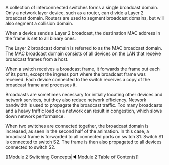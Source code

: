 A collection of interconnected switches forms a single broadcast domain. Only a network layer device, such as a router, can divide a Layer 2 broadcast domain. Routers are used to segment broadcast domains, but will also segment a collision domain.

When a device sends a Layer 2 broadcast, the destination MAC address in the frame is set to all binary ones.

The Layer 2 broadcast domain is referred to as the MAC broadcast domain. The MAC broadcast domain consists of all devices on the LAN that receive broadcast frames from a host.


When a switch receives a broadcast frame, it forwards the frame out each of its ports, except the ingress port where the broadcast frame was received. Each device connected to the switch receives a copy of the broadcast frame and processes it.

Broadcasts are sometimes necessary for initially locating other devices and network services, but they also reduce network efficiency. Network bandwidth is used to propagate the broadcast traffic. Too many broadcasts and a heavy traffic load on a network can result in congestion, which slows down network performance.

When two switches are connected together, the broadcast domain is increased, as seen in the second half of the animation. In this case, a broadcast frame is forwarded to all connected ports on switch S1. Switch S1 is connected to switch S2. The frame is then also propagated to all devices connected to switch S2.

[[Module 2 Switching Concepts|◀ Module 2 Table of Contents]]